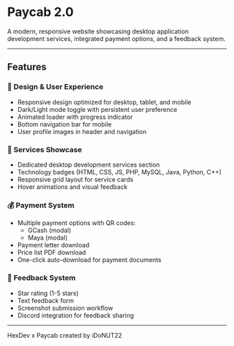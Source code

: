 # Paycab 2.0

A modern, responsive website showcasing desktop application development services, integrated payment options, and a feedback system.

---

## Features

### 🎨 Design & User Experience
- Responsive design optimized for desktop, tablet, and mobile
- Dark/Light mode toggle with persistent user preference
- Animated loader with progress indicator
- Bottom navigation bar for mobile
- User profile images in header and navigation

### 💼 Services Showcase
- Dedicated desktop development services section
- Technology badges (HTML, CSS, JS, PHP, MySQL, Java, Python, C++)
- Responsive grid layout for service cards
- Hover animations and visual feedback

### 💰 Payment System
- Multiple payment options with QR codes:
  - GCash (modal)
  - Maya (modal)
- Payment letter download
- Price list PDF download
- One-click auto-download for payment documents

### 📝 Feedback System
- Star rating (1-5 stars)
- Text feedback form
- Screenshot submission workflow
- Discord integration for feedback sharing

---

HexDev x Paycab created by iDoNUT22

